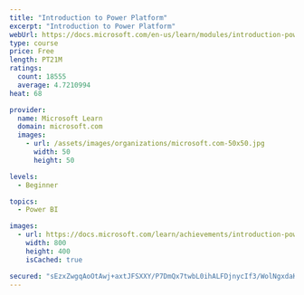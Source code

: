 ```yaml
---
title: "Introduction to Power Platform"
excerpt: "Introduction to Power Platform"
webUrl: https://docs.microsoft.com/en-us/learn/modules/introduction-power-platform/
type: course
price: Free
length: PT21M
ratings:
  count: 18555
  average: 4.7210994
heat: 68

provider:
  name: Microsoft Learn
  domain: microsoft.com
  images:
    - url: /assets/images/organizations/microsoft.com-50x50.jpg
      width: 50
      height: 50

levels:
  - Beginner

topics:
  - Power BI

images:
  - url: https://docs.microsoft.com/learn/achievements/introduction-power-platform-social.png
    width: 800
    height: 400
    isCached: true

secured: "sEzxZwgqAoOtAwj+axtJFSXXY/P7DmQx7twbL0ihALFDjnycIf3/WolNgxdaKhxFa2+RBgyJZ/fZGmAC3hZMHyBJYAlDCw+kyyI+Il/aDdNN6cfAjzQLJYlwOTXw1a7HkSecssxNv8/jXKtjXs/1DRxvhZ+HuBn3eWHHU14vsTWEpTqjs0B4vdUpFxOrHMK23gxDFUKUew0k9Wm7dfkvBC49QQ4PMP1Y6LNWJZwcW0jjYpDQAt0rmuvwNsqvWW2uVDCCbaWIkn1U5ySqaGiuxWfUhBq9it8AOXElJES+0i+aP6EETSrBr3YA2CicuQeYw75ob/DVgM3Hqk7MWh/TxNQcIMLGV2EhyKLfPps6dB65KpWmh2B9CewGhuUksJtXGMEfihYtu3yAgmp1F+niCcKKodVHSCSjp725T3stfrgaVdwH6QBVYJxTFm+ZtKv2;44D6CVxynfKBX5fKh9oEGA=="
---
```


